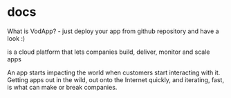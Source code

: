 # docs
What is VodApp? - just deploy your app from github repository and have a look :)

is a cloud platform that lets companies build, deliver, monitor and scale apps

An app starts impacting the world when customers start interacting with it. Getting apps out in the wild, out onto the Internet quickly, and iterating, fast, is what can make or break companies.
 
